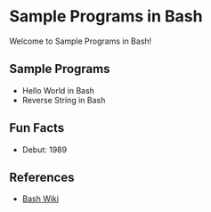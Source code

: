 # Sample Programs in Bash

Welcome to Sample Programs in Bash!

## Sample Programs

- Hello World in Bash
- Reverse String in Bash

## Fun Facts

- Debut: 1989

## References

- [Bash Wiki](https://en.wikipedia.org/wiki/Bash_(Unix_shell))
